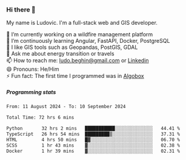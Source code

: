 ### Hi there 👋

My name is Ludovic. I'm a full-stack web and GIS developer.

 🔭 I’m currently working on a wildfire management platform<br/>
 🌱 I’m continuously learning Angular, FastAPI, Docker, PostgreSQL<br/>
 👯 I like GIS tools such as Geopandas, PostGIS, GDAL<br/>
 💬 Ask me about energy transition or travels<br/>
 📫 How to reach me: ludo.beghin@gmail.com or [Linkedin](https://www.linkedin.com/in/ludovic-beghin/)<br/>
 😄 Pronouns: He/Him<br/>
 ⚡ Fun fact: The first time I programmed was in [Algobox](https://fr.wikipedia.org/wiki/Algobox)<br/>

##### Programming stats
<!--START_SECTION:waka-->

```txt
From: 11 August 2024 - To: 10 September 2024

Total Time: 72 hrs 6 mins

Python       32 hrs 2 mins   ███████████░░░░░░░░░░░░░░   44.41 %
TypeScript   26 hrs 54 mins  █████████▒░░░░░░░░░░░░░░░   37.31 %
HTML         4 hrs 50 mins   █▓░░░░░░░░░░░░░░░░░░░░░░░   06.70 %
SCSS         1 hr 43 mins    ▓░░░░░░░░░░░░░░░░░░░░░░░░   02.38 %
Docker       1 hr 39 mins    ▓░░░░░░░░░░░░░░░░░░░░░░░░   02.31 %
```

<!--END_SECTION:waka-->
